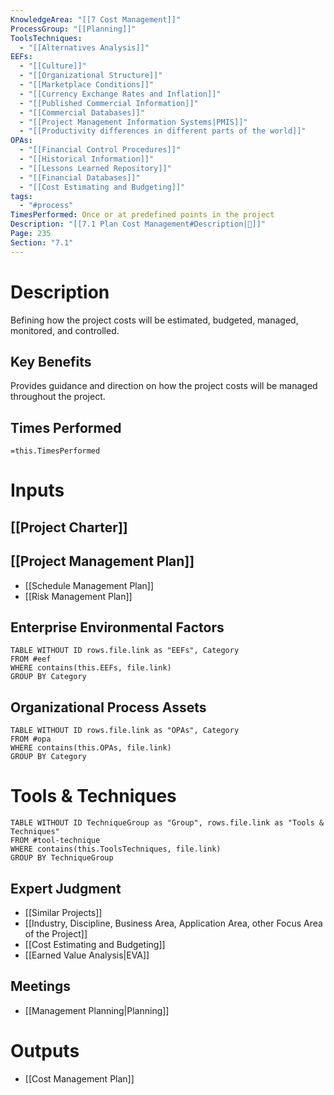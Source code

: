 ```yaml
---
KnowledgeArea: "[[7 Cost Management]]"
ProcessGroup: "[[Planning]]"
ToolsTechniques:
  - "[[Alternatives Analysis]]"
EEFs:
  - "[[Culture]]"
  - "[[Organizational Structure]]"
  - "[[Marketplace Conditions]]"
  - "[[Currency Exchange Rates and Inflation]]"
  - "[[Published Commercial Information]]"
  - "[[Commercial Databases]]"
  - "[[Project Management Information Systems|PMIS]]"
  - "[[Productivity differences in different parts of the world]]"
OPAs:
  - "[[Financial Control Procedures]]"
  - "[[Historical Information]]"
  - "[[Lessons Learned Repository]]"
  - "[[Financial Databases]]"
  - "[[Cost Estimating and Budgeting]]"
tags:
  - "#process"
TimesPerformed: Once or at predefined points in the project
Description: "[[7.1 Plan Cost Management#Description|📝]]"
Page: 235
Section: "7.1"
---
```

# Description
Вefining how the project costs will be estimated, budgeted, managed, monitored, and controlled.
## Key Benefits
Provides guidance and direction on how the project costs will be managed throughout the project.
## Times Performed
`=this.TimesPerformed`
# Inputs
## [[Project Charter]]
## [[Project Management Plan]]
- [[Schedule Management Plan]]
- [[Risk Management Plan]]
## Enterprise Environmental Factors
```dataview
TABLE WITHOUT ID rows.file.link as "EEFs", Category
FROM #eef
WHERE contains(this.EEFs, file.link)
GROUP BY Category
```
## Organizational Process Assets
```dataview
TABLE WITHOUT ID rows.file.link as "OPAs", Category
FROM #opa
WHERE contains(this.OPAs, file.link)
GROUP BY Category
```
# Tools & Techniques
```dataview
TABLE WITHOUT ID TechniqueGroup as "Group", rows.file.link as "Tools & Techniques"
FROM #tool-technique
WHERE contains(this.ToolsTechniques, file.link)
GROUP BY TechniqueGroup
```
## Expert Judgment
- [[Similar Projects]]
- [[Industry, Discipline, Business Area, Application Area, other Focus Area of the Project]]
- [[Cost Estimating and Budgeting]]
- [[Earned Value Analysis|EVA]]
## Meetings
- [[Management Planning|Planning]]
# Outputs
- [[Cost Management Plan]]